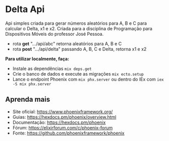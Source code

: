 # Delta Api

Api simples criada para gerar números aleatórios para A, B e C para calcular o Delta, x1 e x2. Criada para a disciplina de Programação para Dispositivos Móveis do professor José Pessoa.

* rota **get** ".../api/abc" retorna aleatórios para A, B e C
* rota **post** ".../api/delta" passando A, B, C e Delta, retorna x1 e x2

**Para utilizar localmente, faça:**

* Instale as dependências `mix deps.get`
* Crie o banco de dados e execute as migrações `mix ecto.setup`
* Lance o endpoint Phoenix com `mix phx.server` ou dentro do IEx com `iex -S mix phx.server`

## Aprenda mais

  * Site oficial: https://www.phoenixframework.org/
  * Guias: https://hexdocs.pm/phoenix/overview.html
  * Documentação: https://hexdocs.pm/phoenix
  * Fórum: https://elixirforum.com/c/phoenix-forum
  * Fonte: https://github.com/phoenixframework/phoenix
